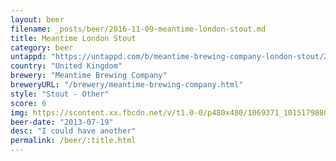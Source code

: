 ```yaml
---
layout: beer
filename: _posts/beer/2016-11-09-meantime-london-stout.md
title: Meantime London Stout
category: beer
untappd: "https://untappd.com/b/meantime-brewing-company-london-stout/25773"
country: "United Kingdom"
brewery: "Meantime Brewing Company"
breweryURL: "/brewery/meantime-brewing-company.html"
style: "Stout - Other"
score: 6
img: https://scontent.xx.fbcdn.net/v/t1.0-0/p480x480/1069371_10151798801138745_1255664168_n.jpg?oh=93831ba0aaf3a5616eebe93628f9cb40&oe=59ED1405
beer-date: "2013-07-19"
desc: "I could have another"
permalink: /beer/:title.html
---
```

